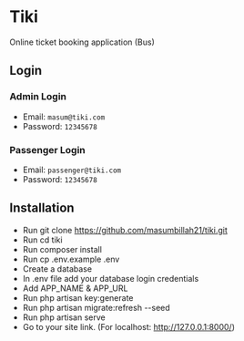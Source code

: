 # Tiki

Online ticket booking application (Bus)

## Login

### Admin Login

- Email: `masum@tiki.com`
- Password: `12345678`

### Passenger Login

- Email: `passenger@tiki.com`
- Password: `12345678`

## Installation

- Run git clone https://github.com/masumbillah21/tiki.git
- Run cd tiki
- Run composer install
- Run cp .env.example .env
- Create a database
- In .env file add your database login credentials
- Add APP_NAME & APP_URL
- Run php artisan key:generate
- Run php artisan migrate:refresh --seed
- Run php artisan serve
- Go to your site link. (For localhost: http://127.0.0.1:8000/)
